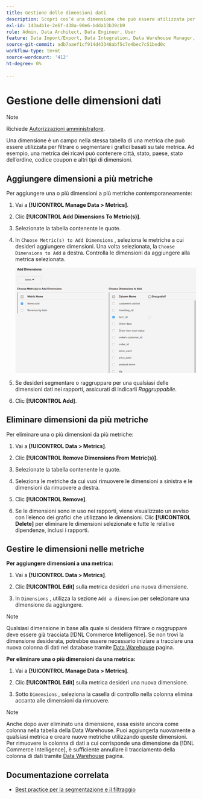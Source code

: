 ```yaml
---
title: Gestione delle dimensioni dati
description: Scopri cos’è una dimensione che può essere utilizzata per filtrare o segmentare i grafici in base a una metrica.
exl-id: 143a4b1e-2e6f-438a-90e6-bdda13b39cb9
role: Admin, Data Architect, Data Engineer, User
feature: Data Import/Export, Data Integration, Data Warehouse Manager, Commerce Tables
source-git-commit: adb7aaef1cf914d43348abf5c7e4bec7c51bed0c
workflow-type: tm+mt
source-wordcount: '412'
ht-degree: 0%

---
```


# Gestione delle dimensioni dati

>[!NOTE]
>
>Richiede [Autorizzazioni amministratore](../../administrator/user-management/user-management.md).

Una dimensione è un campo nella stessa tabella di una metrica che può essere utilizzata per filtrare o segmentare i grafici basati su tale metrica. Ad esempio, una metrica dei ricavi può contenere città, stato, paese, stato dell’ordine, codice coupon e altri tipi di dimensioni.

## Aggiungere dimensioni a più metriche

Per aggiungere una o più dimensioni a più metriche contemporaneamente:

1. Vai a **[!UICONTROL Manage Data > Metrics]**.

1. Clic **[!UICONTROL Add Dimensions To Metric(s)]**.

1. Selezionate la tabella contenente le quote.

1. In `Choose Metric(s) to Add Dimensions` , seleziona le metriche a cui desideri aggiungere dimensioni. Una volta selezionata, la `Choose Dimensions to Add` a destra. Controlla le dimensioni da aggiungere alla metrica selezionata.

   ![](../../assets/Add_Dimensions.png)

1. Se desideri segmentare o raggruppare per una qualsiasi delle dimensioni dati nei rapporti, assicurati di indicarli _Raggruppabile_.

1. Clic **[!UICONTROL Add]**.

## Eliminare dimensioni da più metriche

Per eliminare una o più dimensioni da più metriche:

1. Vai a **[!UICONTROL Data > Metrics]**.

1. Clic **[!UICONTROL Remove Dimensions From Metric(s)]**.

1. Selezionate la tabella contenente le quote.

1. Seleziona le metriche da cui vuoi rimuovere le dimensioni a sinistra e le dimensioni da rimuovere a destra.

1. Clic **[!UICONTROL Remove]**.

1. Se le dimensioni sono in uso nei rapporti, viene visualizzato un avviso con l’elenco dei grafici che utilizzano le dimensioni. Clic **[!UICONTROL Delete]** per eliminare le dimensioni selezionate e tutte le relative dipendenze, inclusi i rapporti.

## Gestire le dimensioni nelle metriche

**Per aggiungere dimensioni a una metrica:**

1. Vai a **[!UICONTROL Data > Metrics]**.

1. Clic **[!UICONTROL Edit]** sulla metrica desideri una nuova dimensione.

1. In `Dimensions` , utilizza la sezione `Add a dimension` per selezionare una dimensione da aggiungere.

>[!NOTE]
>
>Qualsiasi dimensione in base alla quale si desidera filtrare o raggruppare deve essere già tracciata [!DNL Commerce Intelligence]. Se non trovi la dimensione desiderata, potrebbe essere necessario iniziare a tracciare una nuova colonna di dati nel database tramite [Data Warehouse](../data-warehouse-mgr/tour-dwm.md) pagina.


**Per eliminare una o più dimensioni da una metrica:**

1. Vai a **[!UICONTROL Manage Data > Metrics]**.

1. Clic **[!UICONTROL Edit]** sulla metrica desideri una nuova dimensione.

1. Sotto `Dimensions` , seleziona la casella di controllo nella colonna elimina accanto alle dimensioni da rimuovere.

>[!NOTE]
>
>Anche dopo aver eliminato una dimensione, essa esiste ancora come colonna nella tabella della Data Warehouse. Puoi aggiungerla nuovamente a qualsiasi metrica e creare nuove metriche utilizzando queste dimensioni. Per rimuovere la colonna di dati a cui corrisponde una dimensione da [!DNL Commerce Intelligence], è sufficiente annullare il tracciamento della colonna di dati tramite [Data Warehouse](../data-warehouse-mgr/tour-dwm.md) pagina.

## Documentazione correlata

* [Best practice per la segmentazione e il filtraggio](../../best-practices/segment-filter.md)
